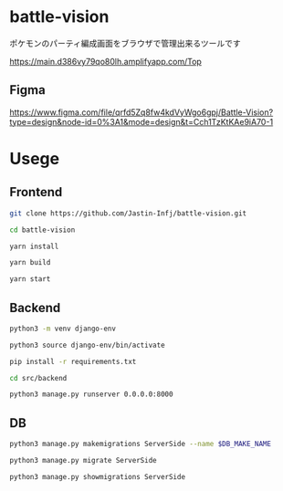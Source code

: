 # battle-vision
ポケモンのパーティ編成画面をブラウザで管理出来るツールです

https://main.d386vy79qo80lh.amplifyapp.com/Top

## Figma
https://www.figma.com/file/qrfd5Zq8fw4kdVyWgo6gpj/Battle-Vision?type=design&node-id=0%3A1&mode=design&t=Cch1TzKtKAe9iA70-1

# Usege

## Frontend

```bash
git clone https://github.com/Jastin-Infj/battle-vision.git
```

```bash
cd battle-vision
```

```bash
yarn install
```

```bash
yarn build
```

```bash
yarn start
```

## Backend

```bash
python3 -m venv django-env
```

```bash
python3 source django-env/bin/activate
```

```bash
pip install -r requirements.txt
```

```bash
cd src/backend
```

```bash
python3 manage.py runserver 0.0.0.0:8000
```

## DB

```bash
python3 manage.py makemigrations ServerSide --name $DB_MAKE_NAME
```

```bash
python3 manage.py migrate ServerSide
```

```bash
python3 manage.py showmigrations ServerSide
```
